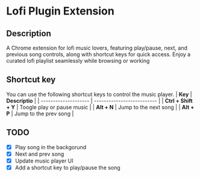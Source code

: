 # Lofi Plugin Extension

## Description
A Chrome extension for lofi music lovers, featuring play/pause, next, and previous song controls, along with shortcut keys for quick access. Enjoy a curated lofi playlist seamlessly while browsing or working

## Shortcut key
You can use the following shortcut keys to control the music player.
| **Key**              | **Descriptio**             |
| -------------------- | -------------------------- |
| **Ctrl + Shift + Y** | Toogle play or pause music |
| **Alt + N**          | Jump to the next song      |
| **Alt + P**          | Jump to the prev song      |

##  TODO
-   [x] Play song in the backgorund
-   [x] Next and prev song
-   [x] Update music player UI
-   [x] Add a shortcut key to play/pause the song
